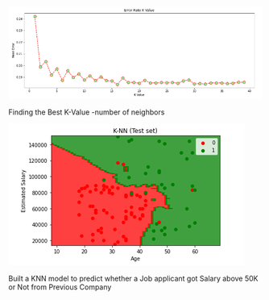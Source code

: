 
![](https://github.com/AnerghaKM/KNN-/blob/main/knn/KNN.PNG)


 Finding the Best K-Value -number of neighbors 
 
 ![](https://github.com/AnerghaKM/KNN-/blob/main/knn/KNNvisual.PNG)
 
 Built a KNN model to predict whether a Job applicant  got  Salary above 50K or Not from Previous  Company 
 
 
 
